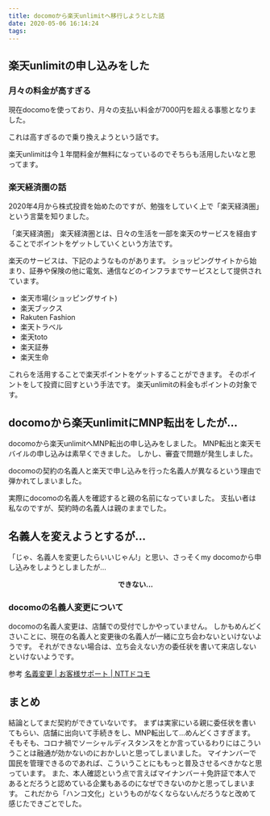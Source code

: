 ```yaml
---
title: docomoから楽天unlimitへ移行しようとした話
date: 2020-05-06 16:14:24
tags:
---
```


<!-- toc -->

## 楽天unlimitの申し込みをした
### 月々の料金が高すぎる
現在docomoを使っており、月々の支払い料金が7000円を超える事態となりました。

これは高すぎるので乗り換えようという話です。

楽天unlimitは今１年間料金が無料になっているのでそちらも活用したいなと思ってます。

### 楽天経済圏の話
2020年4月から株式投資を始めたのですが、勉強をしていく上で「楽天経済圏」という言葉を知りました。

「楽天経済圏」
楽天経済圏とは、日々の生活を一部を楽天のサービスを経由することでポイントをゲットしていくという方法です。

楽天のサービスは、下記のようなものがあります。
ショッピングサイトから始まり、証券や保険の他に電気、通信などのインフラまでサービスとして提供されています。
- 楽天市場(ショッピングサイト)
- 楽天ブックス
- Rakuten Fashion
- 楽天トラベル
- 楽天toto
- 楽天証券
- 楽天生命

これらを活用することで楽天ポイントをゲットすることができます。
そのポイントをして投資に回すという手法です。
楽天unlimitの料金もポイントの対象です。

## docomoから楽天unlimitにMNP転出をしたが...
docomoから楽天unlimitへMNP転出の申し込みをしました。
MNP転出と楽天モバイルの申し込みは素早くできました。
しかし、審査で問題が発生しました。

docomoの契約の名義人と楽天で申し込みを行った名義人が異なるという理由で弾かれてしまいました。

実際にdocomoの名義人を確認すると親の名前になっていました。
支払い者は私なのですが、契約時の名義人は親のままでした。

## 名義人を変えようとするが...
「じゃ、名義人を変更したらいいじゃん!」と思い、さっそくmy docomoから申し込みをしようとしましたが...
<br />
<center><strong>できない...</strong></center>

### docomoの名義人変更について
docomoの名義人変更は、店舗での受付でしかやっていません。
しかもめんどくさいことに、現在の名義人と変更後の名義人が一緒に立ち会わないといけないようです。
それができない場合は、立ち会えない方の委任状を書いて来店しないといけないようです。

参考
[名義変更 | お客様サポート | NTTドコモ](https://www.nttdocomo.co.jp/support/change_owner/index.html)

## まとめ
結論としてまだ契約ができていないです。
まずは実家にいる親に委任状を書いてもらい、店舗に出向いて手続きをし、MNP転出して...めんどくさすぎます。
そもそも、コロナ禍でソーシャルディスタンスをとか言っているわりにはこういうことは融通が効かないのにおかしいと思ってしまいました。
マイナンバーで国民を管理できるのであれば、こういうことにももっと普及させるべきかなと思っています。
また、本人確認という点で言えばマイナンバー＋免許証で本人であるとだろうと認めている企業もあるのになぜできないのかと思ってしまいます。
これだから「ハンコ文化」というものがなくならないんだろうなと改めて感じたできごとでした。
